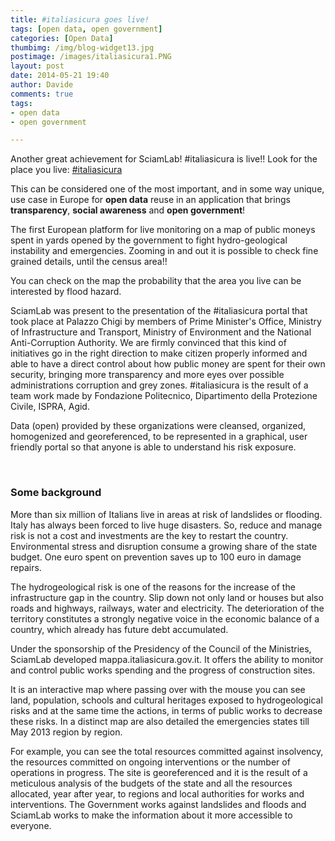 ```yaml
---
title: #italiasicura goes live!
tags: [open data, open government]
categories: [Open Data]
thumbimg: /img/blog-widget13.jpg
postimage: /images/italiasicura1.PNG
layout: post
date: 2014-05-21 19:40
author: Davide
comments: true
tags:
- open data
- open government

---
```


Another great achievement for SciamLab! #italiasicura is live!!
Look for the place you live: [#italiasicura](http://mappa.italiasicura.gov.it)

This can be considered one of the most important, and in some way unique, use case in Europe for **open data** reuse in an application that brings **transparency**, **social awareness** and **open government**!

The first European platform for live monitoring on a map of public moneys spent in yards opened by the government to fight hydro-geological instability and emergencies. Zooming in and out it is possible to check fine grained details, until the census area!!

You can check on the map the probability that the area you live can be interested by flood hazard.

SciamLab was present to the presentation of the #italiasicura portal that took place at Palazzo Chigi by members of Prime Minister's Office, Ministry of Infrastructure and Transport, Ministry of Environment and the National Anti-Corruption Authority.
We are firmly convinced that this kind of initiatives go in the right direction to make citizen properly informed and able to have a direct control about how public money are spent for their own security, bringing more transparency and more eyes over possible administrations corruption and grey zones.
#italiasicura is the result of a team work made by Fondazione Politecnico, Dipartimento della Protezione Civile, ISPRA, Agid.

Data (open) provided by these organizations were cleansed, organized, homogenized and georeferenced, to be represented in a graphical, user friendly portal so that anyone is able to understand his risk exposure.

<br>

### Some background

More than six million of Italians live in areas at risk of landslides or flooding. Italy has always been forced to live huge disasters. So, reduce and manage risk is not a cost and investments are the key to restart the country.
Environmental stress and disruption consume a growing share of the state budget. One euro spent on prevention saves up to 100 euro in damage repairs. 

The hydrogeological risk is one of the reasons for the increase of the infrastructure gap in the country. Slip down not only land or houses but also roads and highways, railways, water and electricity. 
The deterioration of the territory constitutes a strongly negative voice in the economic balance of a country, which already has future debt accumulated.

Under the sponsorship of the Presidency of the Council of the Ministries, SciamLab developed mappa.italiasicura.gov.it. It offers the ability to monitor and control public works spending and the progress of construction sites.

It is an interactive map where passing over with the mouse you can see land, population, schools and cultural heritages exposed to hydrogeological risks and at the same time the actions, in terms of public works to decrease these risks. In a distinct map are also detailed the emergencies states till May 2013 region by region.

For example, you can see the total resources committed against insolvency, the resources committed on ongoing interventions or the number of operations in progress.
The site is georeferenced and it is the result of a meticulous analysis of the budgets of the state and all the resources allocated, year after year, to regions and local authorities for works and interventions.
The Government works against landslides and floods and SciamLab works to make the information about it more accessible to everyone.
